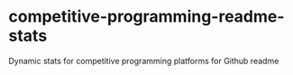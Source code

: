 # competitive-programming-readme-stats
Dynamic stats for competitive programming platforms for Github readme
